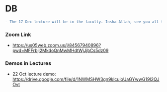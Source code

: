 # DB



```diff
- The 17 Dec lecture will be in the faculty. Insha Allah, see you all tomorrow.
```


<!--
```diff
- The 10 Dec lecture will be postponed. I will not be in the faculty tomorrow.
```
-->

### Zoom Link
- https://us05web.zoom.us/j/84567940896?pwd=MFFrbjl2MkdoQnMwMHdtWjJjbCs5dz09

### Demos in Lectures 
- 22 Oct lecture demo: https://drive.google.com/file/d/1NWMSHW3gn9klcuioUaGYwwG19I2QJOvt

<!--
```diff
+ Tomorrow, 04 Sep, there will be no new lecture. 
+ I will be available at the below zoom link to answer any issue you have.
+ Feel free not to attend.
- Finally, share this info with your colleagues. 
```
-->

<!-- 
- The above file has been updated, including the 22 October lecture.
## Lectures
- **Lecture 1** 
  - File "DFo1.pdf" https://raw.githubusercontent.com/fcai-b/db/main/DFo1.pdf
-->
